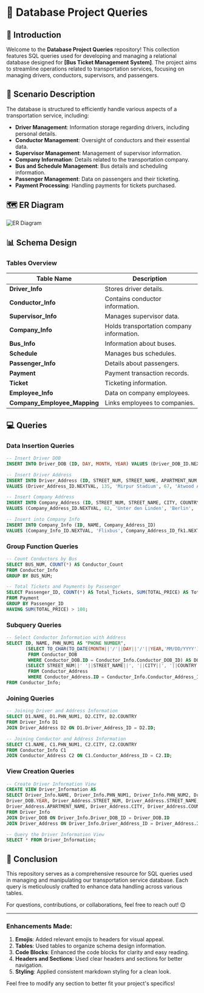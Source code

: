 # 🌟 Database Project Queries

## 📖 Introduction

Welcome to the **Database Project Queries** repository! This collection features SQL queries used for developing and managing a relational database designed for **[Bus Ticket Management System]**. The project aims to streamline operations related to transportation services, focusing on managing drivers, conductors, supervisors, and passengers.

## 📝 Scenario Description

The database is structured to efficiently handle various aspects of a transportation service, including:

- **Driver Management**: Information storage regarding drivers, including personal details.
- **Conductor Management**: Oversight of conductors and their essential data.
- **Supervisor Management**: Management of supervisor information.
- **Company Information**: Details related to the transportation company.
- **Bus and Schedule Management**: Bus details and scheduling information.
- **Passenger Management**: Data on passengers and their ticketing.
- **Payment Processing**: Handling payments for tickets purchased.

## 🗺️ ER Diagram

![ER Diagram](path/to/your/er_diagram.png)

## 📊 Schema Design

### Tables Overview

| Table Name                | Description                                                  |
|---------------------------|--------------------------------------------------------------|
| **Driver_Info**           | Stores driver details.                                      |
| **Conductor_Info**        | Contains conductor information.                             |
| **Supervisor_Info**       | Manages supervisor data.                                   |
| **Company_Info**          | Holds transportation company information.                  |
| **Bus_Info**              | Information about buses.                                   |
| **Schedule**              | Manages bus schedules.                                     |
| **Passenger_Info**        | Details about passengers.                                  |
| **Payment**               | Payment transaction records.                               |
| **Ticket**                | Ticketing information.                                     |
| **Employee_Info**         | Data on company employees.                                 |
| **Company_Employee_Mapping** | Links employees to companies.                          |

## 💻 Queries

### Data Insertion Queries

```sql
-- Insert Driver DOB
INSERT INTO Driver_DOB (ID, DAY, MONTH, YEAR) VALUES (Driver_DOB_ID.NEXTVAL, 1, 1, 1980);

-- Insert Driver Address
INSERT INTO Driver_Address (ID, STREET_NUM, STREET_NAME, APARTMENT_NUM, APARTMENT_NAME, CITY, ZIP_CODE, COUNTRY) 
VALUES (Driver_Address_ID.NEXTVAL, 135, 'Mirpur Stadium', 67, 'Atwood Apartments', 'Dhaka', '1200', 'Bangladesh');

-- Insert Company Address
INSERT INTO Company_Address (ID, STREET_NUM, STREET_NAME, CITY, COUNTRY) 
VALUES (Company_Address_ID.NEXTVAL, 82, 'Unter den Linden', 'Berlin',  'Germany');

-- Insert into Company Info
INSERT INTO Company_Info (ID, NAME, Company_Address_ID) 
VALUES (Company_Info_ID.NEXTVAL, 'Flixbus', Company_Address_ID_fk1.NEXTVAL);
```

### Group Function Queries

```sql
-- Count Conductors by Bus
SELECT BUS_NUM, COUNT(*) AS Conductor_Count
FROM Conductor_Info
GROUP BY BUS_NUM;

-- Total Tickets and Payments by Passenger
SELECT Passenger_ID, COUNT(*) AS Total_Tickets, SUM(TOTAL_PRICE) AS Total_Payments
FROM Payment
GROUP BY Passenger_ID
HAVING SUM(TOTAL_PRICE) > 100;
```

### Subquery Queries

```sql
-- Select Conductor Information with Address
SELECT ID, NAME, PHN_NUM1 AS "PHONE NUMBER", 
       (SELECT TO_CHAR(TO_DATE(MONTH||'/'||DAY||'/'||YEAR,'MM/DD/YYYY'),'Month DD, YYYY')
        FROM Conductor_DOB
        WHERE Conductor_DOB.ID = Conductor_Info.Conductor_DOB_ID) AS DOB,
       (SELECT STREET_NUM||' '||STREET_NAME||', '||CITY||', '||COUNTRY
        FROM Conductor_Address
        WHERE Conductor_Address.ID = Conductor_Info.Conductor_Address_ID) AS ADDRESS
FROM Conductor_Info;
```

### Joining Queries

```sql
-- Joining Driver and Address Information
SELECT D1.NAME, D1.PHN_NUM1, D2.CITY, D2.COUNTRY
FROM Driver_Info D1
JOIN Driver_Address D2 ON D1.Driver_Address_ID = D2.ID;

-- Joining Conductor and Address Information
SELECT C1.NAME, C1.PHN_NUM1, C2.CITY, C2.COUNTRY
FROM Conductor_Info C1
JOIN Conductor_Address C2 ON C1.Conductor_Address_ID = C2.ID;
```

### View Creation Queries

```sql
-- Create Driver Information View
CREATE VIEW Driver_Information AS 
SELECT Driver_Info.NAME, Driver_Info.PHN_NUM1, Driver_Info.PHN_NUM2, Driver_DOB.DAY, Driver_DOB.MONTH, 
Driver_DOB.YEAR, Driver_Address.STREET_NUM, Driver_Address.STREET_NAME, Driver_Address.APARTMENT_NUM, 
Driver_Address.APARTMENT_NAME, Driver_Address.CITY, Driver_Address.COUNTRY, Driver_Address.ZIP_CODE
FROM Driver_Info
JOIN Driver_DOB ON Driver_Info.Driver_DOB_ID = Driver_DOB.ID
JOIN Driver_Address ON Driver_Info.Driver_Address_ID = Driver_Address.ID;

-- Query the Driver Information View
SELECT * FROM Driver_Information;
```

## 🎉 Conclusion

This repository serves as a comprehensive resource for SQL queries used in managing and manipulating our transportation service database. Each query is meticulously crafted to enhance data handling across various tables.

For questions, contributions, or collaborations, feel free to reach out! 😊

---

### Enhancements Made:
1. **Emojis**: Added relevant emojis to headers for visual appeal.
2. **Tables**: Used tables to organize schema design information.
3. **Code Blocks**: Enhanced the code blocks for clarity and easy reading.
4. **Headers and Sections**: Used clear headers and sections for better navigation.
5. **Styling**: Applied consistent markdown styling for a clean look.

Feel free to modify any section to better fit your project's specifics!
